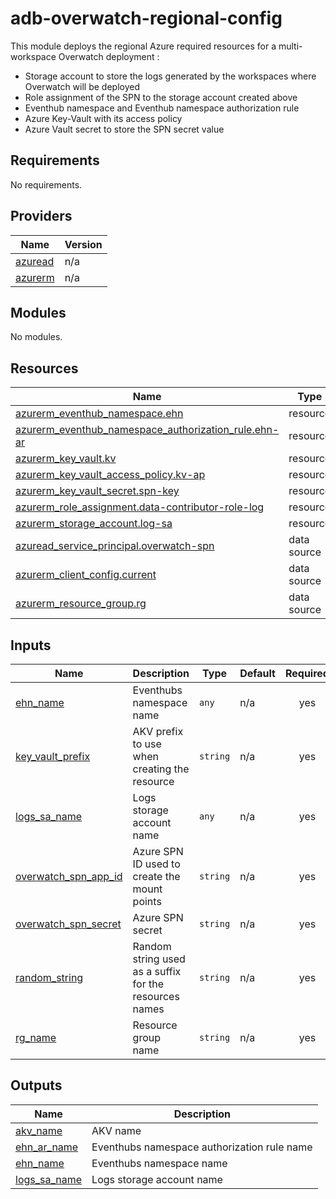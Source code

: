 # adb-overwatch-regional-config

This module deploys the regional Azure required resources for a multi-workspace Overwatch deployment :
- Storage account to store the logs generated by the workspaces where Overwatch will be deployed
- Role assignment of the SPN to the storage account created above
- Eventhub namespace and Eventhub namespace authorization rule
- Azure Key-Vault with its access policy
- Azure Vault secret to store the SPN secret value

<!-- BEGIN_TF_DOCS -->
## Requirements

No requirements.

## Providers

| Name                                                          | Version |
|---------------------------------------------------------------|---------|
| <a name="provider_azuread"></a> [azuread](#provider\_azuread) | n/a     |
| <a name="provider_azurerm"></a> [azurerm](#provider\_azurerm) | n/a     |

## Modules

No modules.

## Resources

| Name                                                                                                                                                                          | Type        |
|-------------------------------------------------------------------------------------------------------------------------------------------------------------------------------|-------------|
| [azurerm_eventhub_namespace.ehn](https://registry.terraform.io/providers/hashicorp/azurerm/latest/docs/resources/eventhub_namespace)                                          | resource    |
| [azurerm_eventhub_namespace_authorization_rule.ehn-ar](https://registry.terraform.io/providers/hashicorp/azurerm/latest/docs/resources/eventhub_namespace_authorization_rule) | resource    |
| [azurerm_key_vault.kv](https://registry.terraform.io/providers/hashicorp/azurerm/latest/docs/resources/key_vault)                                                             | resource    |
| [azurerm_key_vault_access_policy.kv-ap](https://registry.terraform.io/providers/hashicorp/azurerm/latest/docs/resources/key_vault_access_policy)                              | resource    |
| [azurerm_key_vault_secret.spn-key](https://registry.terraform.io/providers/hashicorp/azurerm/latest/docs/resources/key_vault_secret)                                          | resource    |
| [azurerm_role_assignment.data-contributor-role-log](https://registry.terraform.io/providers/hashicorp/azurerm/latest/docs/resources/role_assignment)                          | resource    |
| [azurerm_storage_account.log-sa](https://registry.terraform.io/providers/hashicorp/azurerm/latest/docs/resources/storage_account)                                             | resource    |
| [azuread_service_principal.overwatch-spn](https://registry.terraform.io/providers/hashicorp/azuread/latest/docs/data-sources/service_principal)                               | data source |
| [azurerm_client_config.current](https://registry.terraform.io/providers/hashicorp/azurerm/latest/docs/data-sources/client_config)                                             | data source |
| [azurerm_resource_group.rg](https://registry.terraform.io/providers/hashicorp/azurerm/latest/docs/data-sources/resource_group)                                                | data source |

## Inputs

| Name                                                                                                 | Description                                            | Type     | Default | Required |
|------------------------------------------------------------------------------------------------------|--------------------------------------------------------|----------|---------|:--------:|
| <a name="input_ehn_name"></a> [ehn\_name](#input\_ehn\_name)                                         | Eventhubs namespace name                               | `any`    | n/a     |   yes    |
| <a name="input_key_vault_prefix"></a> [key\_vault\_prefix](#input\_key\_vault\_prefix)               | AKV prefix to use when creating the resource           | `string` | n/a     |   yes    |
| <a name="input_logs_sa_name"></a> [logs\_sa\_name](#input\_logs\_sa\_name)                           | Logs storage account name                              | `any`    | n/a     |   yes    |
| <a name="input_overwatch_spn_app_id"></a> [overwatch\_spn\_app\_id](#input\_overwatch\_spn\_app\_id) | Azure SPN ID used to create the mount points           | `string` | n/a     |   yes    |
| <a name="input_overwatch_spn_secret"></a> [overwatch\_spn\_secret](#input\_overwatch\_spn\_secret)   | Azure SPN secret                                       | `string` | n/a     |   yes    |
| <a name="input_random_string"></a> [random\_string](#input\_random\_string)                          | Random string used as a suffix for the resources names | `string` | n/a     |   yes    |
| <a name="input_rg_name"></a> [rg\_name](#input\_rg\_name)                                            | Resource group name                                    | `string` | n/a     |   yes    |

## Outputs

| Name                                                                         | Description                                 |
|------------------------------------------------------------------------------|---------------------------------------------|
| <a name="output_akv_name"></a> [akv\_name](#output\_akv\_name)               | AKV name                                    |
| <a name="output_ehn_ar_name"></a> [ehn\_ar\_name](#output\_ehn\_ar\_name)    | Eventhubs namespace authorization rule name |
| <a name="output_ehn_name"></a> [ehn\_name](#output\_ehn\_name)               | Eventhubs namespace name                    |
| <a name="output_logs_sa_name"></a> [logs\_sa\_name](#output\_logs\_sa\_name) | Logs storage account name                   |
<!-- END_TF_DOCS -->